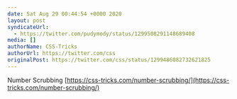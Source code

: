 ```yaml
---
date: Sat Aug 29 00:44:54 +0000 2020
layout: post
syndicateUrl:
  - https://twitter.com/pudymody/status/1299508291148689408
media: []
authorName: CSS-Tricks
authorUrl: https://twitter.com/css
originalPost: https://twitter.com/css/status/1299486082732621825
---
```

Number Scrubbing [https://css-tricks.com/number-scrubbing/](https://css-tricks.com/number-scrubbing/)

